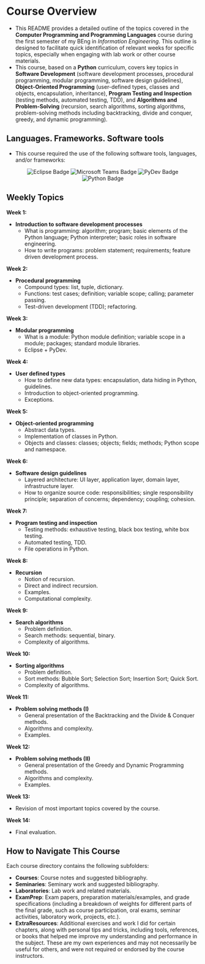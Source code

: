 # Course Overview

- This README provides a detailed outline of the topics covered in the **Computer Programming and Programming Languages** course during the first semester of my BEng in _Information Engineering_. This outline is designed to facilitate quick identification of relevant weeks for specific topics, especially when engaging with lab work or other course materials.
- This course, based on a **Python** curriculum, covers key topics in **Software Development** (software development processes, procedural programming, modular programming, software design guidelines), **Object-Oriented Programming** (user-defined types, classes and objects, encapsulation, inheritance), **Program Testing and Inspection** (testing methods, automated testing, TDD), and **Algorithms and Problem-Solving** (recursion, search algorithms, sorting algorithms, problem-solving methods including backtracking, divide and conquer, greedy, and dynamic programming).

## Languages. Frameworks. Software tools

- This course required the use of the following software tools, languages, and/or frameworks:

<div align="center">
  
<p>
  <img alt="Eclipse Badge" src="https://img.shields.io/badge/Eclipse-%232C2255?style=for-the-badge&logo=eclipse&logoColor=white">
  <img alt="Microsoft Teams Badge" src="https://img.shields.io/badge/Microsoft Teams-%23626EAF?style=for-the-badge&logo=microsoftteams&logoColor=white">
  <img alt="PyDev Badge" src="https://img.shields.io/badge/PyDev-%2328A745?style=for-the-badge&logo=pydev&logoColor=white">
  <img alt="Python Badge" src="https://img.shields.io/badge/Python-%233776AB?style=for-the-badge&logo=python&logoColor=white">
</p>
  
</div>

## Weekly Topics

**Week 1:** 
- **Introduction to software development processes**
  - What is programming: algorithm; program; basic elements of the Python language; Python interpreter; basic roles in software engineering.
  - How to write programs: problem statement; requirements; feature driven development process.

**Week 2:**
- **Procedural programming**
  - Compound types: list, tuple, dictionary.
  - Functions: test cases; definition; variable scope; calling; parameter passing.
  - Test-driven development (TDD); refactoring.

**Week 3:**
- **Modular programming**
  - What is a module: Python module definition; variable scope in a module; packages; standard module libraries.
  - Eclipse + PyDev.

**Week 4:**
- **User defined types**
  - How to define new data types: encapsulation, data hiding in Python, guidelines.
  - Introduction to object-oriented programming.
  - Exceptions.

**Week 5:**
- **Object-oriented programming**
  - Abstract data types.
  - Implementation of classes in Python.
  - Objects and classes: classes; objects; fields; methods; Python scope and namespace.

**Week 6:**
- **Software design guidelines**
  - Layered architecture: UI layer, application layer, domain layer, infrastructure layer.
  - How to organize source code: responsibilities; single responsibility principle; separation of concerns; dependency; coupling; cohesion.

**Week 7:**
- **Program testing and inspection**
  - Testing methods: exhaustive testing, black box testing, white box testing.
  - Automated testing, TDD.
  - File operations in Python.

**Week 8:**
- **Recursion**
  - Notion of recursion.
  - Direct and indirect recursion.
  - Examples.
  - Computational complexity.

**Week 9:**
- **Search algorithms**
  - Problem definition.
  - Search methods: sequential, binary.
  - Complexity of algorithms.

**Week 10:**
- **Sorting algorithms**
  - Problem definition.
  - Sort methods: Bubble Sort; Selection Sort; Insertion Sort; Quick Sort.
  - Complexity of algorithms.

**Week 11:**
- **Problem solving methods (I)**
  - General presentation of the Backtracking and the Divide & Conquer methods.
  - Algorithms and complexity.
  - Examples.

**Week 12:**
- **Problem solving methods (II)**
  - General presentation of the Greedy and Dynamic Programming methods.
  - Algorithms and complexity.
  - Examples.

**Week 13:**
- Revision of most important topics covered by the course.

**Week 14:**
- Final evaluation.

## How to Navigate This Course

Each course directory contains the following subfolders:

- **Courses**: Course notes and suggested bibliography.
- **Seminaries**: Seminary work and suggested bibliography.
- **Laboratories**: Lab work and related materials.
- **ExamPrep**: Exam papers, preparation materials/examples, and grade specifications (including a breakdown of weights for different parts of the final grade, such as course participation, oral exams, seminar activities, laboratory work, projects, etc.).
- **ExtraResources**: Additional exercises and work I did for certain chapters, along with personal tips and tricks, including tools, references, or books that helped me improve my understanding and performance in the subject. These are my own experiences and may not necessarily be useful for others, and were not required or endorsed by the course instructors.


